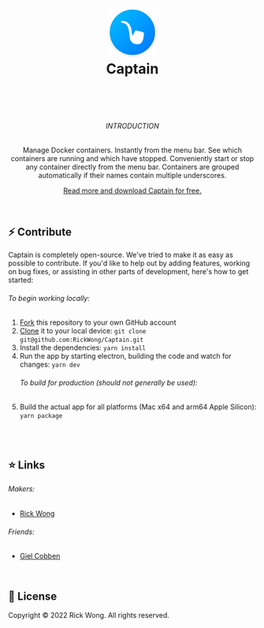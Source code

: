 <h1 align="center">
  <img src="https://github.com/RickWong/Captain/blob/10.0.0-rc/public/Icon.png?v=2" width="100" alt="icon" draggable="false"><br>
  Captain
  <br>
  <br>
</h1>

<br>

<p align="center">  
  <h6 align="center">INTRODUCTION</h6>
  <p align="center">Manage Docker containers. Instantly from the menu bar. See which containers are running and which have stopped. Conveniently start or stop any container directly from the menu bar. Containers are grouped automatically if their names contain multiple underscores.</p>
  <p align="center"><a href="https://getcaptain.co">Read more and download Captain for free.</a></p>
</p>

<br>

## ⚡️ Contribute

Captain is completely open-source. We've tried to make it as easy as possible to
contribute. If you'd like to help out by adding features, working on bug fixes,
or assisting in other parts of development, here's how to get started:

###### To begin working locally:

1. [Fork](https://help.github.com/articles/fork-a-repo/) this repository to your
   own GitHub account
2. [Clone](https://help.github.com/articles/cloning-a-repository/) it to your
   local device: `git clone git@github.com:RickWong/Captain.git`
3. Install the dependencies: `yarn install`
4. Run the app by starting electron, building the code and watch for changes:
   `yarn dev`
   ###### To build for production (should not generally be used):
5. Build the actual app for all platforms (Mac x64 and arm64 Apple Silicon): `yarn package`

<br>

<br>

## ⭐️ Links

###### Makers:

* [Rick Wong](https://github.com/RickWong)

###### Friends:

* [Giel Cobben](https://github.com/gielcobben)

<br>

## 🔑 License

Copyright © 2022 Rick Wong. All rights reserved.
